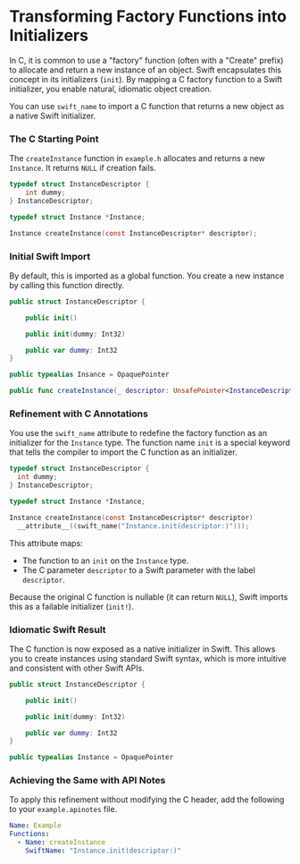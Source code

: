 # Transforming Factory Functions into Initializers

In C, it is common to use a "factory" function (often with a "Create" prefix) to allocate and return a new instance of an object. Swift encapsulates this concept in its initializers (`init`). By mapping a C factory function to a Swift initializer, you enable natural, idiomatic object creation.

You can use `swift_name` to import a C function that returns a new object as a native Swift initializer.

### The C Starting Point

The `createInstance` function in `example.h` allocates and returns a new `Instance`. It returns `NULL` if creation fails.

<!-- test-block: c-header -->
```c
typedef struct InstanceDescriptor {
    int dummy;
} InstanceDescriptor;

typedef struct Instance *Instance;

Instance createInstance(const InstanceDescriptor* descriptor);
```

### Initial Swift Import

By default, this is imported as a global function. You create a new instance by calling this function directly.

<!-- test-block: swift-interface-default -->
```swift
public struct InstanceDescriptor {

    public init()

    public init(dummy: Int32)

    public var dummy: Int32
}

public typealias Insance = OpaquePointer

public func createInstance(_ descriptor: UnsafePointer<InstanceDescriptor>!) -> Instance!
```

### Refinement with C Annotations

You use the `swift_name` attribute to redefine the factory function as an initializer for the `Instance` type. The function name `init` is a special keyword that tells the compiler to import the C function as an initializer.

<!-- test-block: c-header-annotated -->
```c
typedef struct InstanceDescriptor {
  int dummy;
} InstanceDescriptor;

typedef struct Instance *Instance;

Instance createInstance(const InstanceDescriptor* descriptor)
  __attribute__((swift_name("Instance.init(descriptor:)")));
```

This attribute maps:
- The function to an `init` on the `Instance` type.
- The C parameter `descriptor` to a Swift parameter with the label `descriptor`.

Because the original C function is nullable (it can return `NULL`), Swift imports this as a failable initializer (`init!`).

### Idiomatic Swift Result

The C function is now exposed as a native initializer in Swift. This allows you to create instances using standard Swift syntax, which is more intuitive and consistent with other Swift APIs.

<!-- test-block: swift-interface-refined -->
```swift
public struct InstanceDescriptor {

    public init()

    public init(dummy: Int32)

    public var dummy: Int32
}

public typealias Instance = OpaquePointer
```

### Achieving the Same with API Notes

To apply this refinement without modifying the C header, add the following to your `example.apinotes` file.

<!-- test-block: apinotes -->
```yaml
Name: Example
Functions:
  - Name: createInstance
    SwiftName: "Instance.init(descriptor:)"
```
